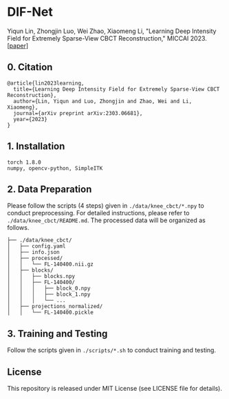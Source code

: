 # DIF-Net
Yiqun Lin, Zhongjin Luo, Wei Zhao, Xiaomeng Li, "Learning Deep Intensity Field for Extremely Sparse-View CBCT Reconstruction," MICCAI 2023. [[paper]](https://arxiv.org/abs/2303.06681)

## 0. Citation

```
@article{lin2023learning,
  title={Learning Deep Intensity Field for Extremely Sparse-View CBCT Reconstruction},
  author={Lin, Yiqun and Luo, Zhongjin and Zhao, Wei and Li, Xiaomeng},
  journal={arXiv preprint arXiv:2303.06681},
  year={2023}
}
```

## 1. Installation

```
torch 1.8.0
numpy, opencv-python, SimpleITK
```

## 2. Data Preparation

Please follow the scripts (4 steps) given in `./data/knee_cbct/*.npy` to conduct preprocessing. For detailed instructions, please refer to `./data/knee_cbct/README.md`. The processed data will be organized as follows.

```
├── ./data/knee_cbct/
│   ├── config.yaml
│   ├── info.json
│   ├── processed/
│   │   └── FL-140400.nii.gz
│   ├── blocks/
│   │   ├── blocks.npy
│   │   ├── FL-140400/
│   │   │   ├── block_0.npy
│   │   │   ├── block_1.npy
│   │   │   └── ...
│   ├── projections_normalized/
│   │   └── FL-140400.pickle
```

## 3. Training and Testing

Follow the scripts given in `./scripts/*.sh` to conduct training and testing.

## License

This repository is released under MIT License (see LICENSE file for details).
